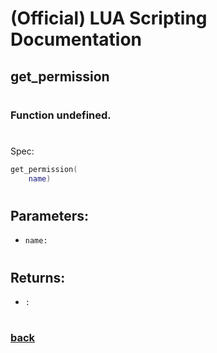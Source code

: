 
# (Official) LUA Scripting Documentation

## get_permission
#
### Function undefined.
#
Spec:
```lua
get_permission(
	name)
```
#
## Parameters:
- `name:` 
#
## Returns:
- `:` 
#
### [back](../other)
